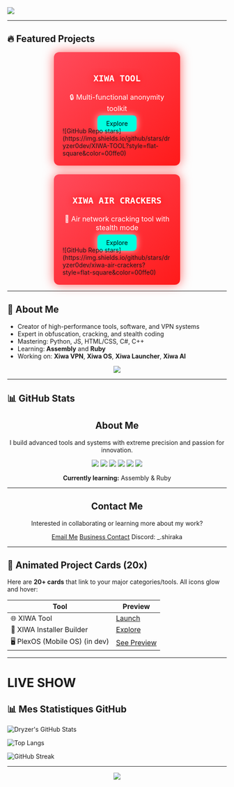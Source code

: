 <!-- ✨ Typing Banner -->
  <img src="https://readme-typing-svg.demolab.com/?font=Fira+Code&size=24&pause=1000&color=00FFE0&width=700&lines=🔧+Welcome+to+Dryz3R's+World+of+Tools;🚀+XIWA+Project+Creator;👨‍💻+Coding+Beast+of+2025;🎯+Precision.+Power.+Perfection." />

---

<!-- 💎 FEATURED PROJECTS -->
## 🔥 Featured Projects

<div style="display: flex; gap: 20px; flex-wrap: wrap; justify-content: center;">
  <div style="width: 250px; padding: 20px; border-radius: 12px; background: linear-gradient(135deg, #ff4b5c, #ff1a1a); box-shadow: 0 0 25px rgba(255, 0, 0, 0.6); transition: transform 0.3s ease-in-out; animation: glowEffect 2s infinite alternate;">
    <h3 style="color: white; font-family: 'Fira Code', monospace; font-size: 20px; text-align: center; text-shadow: 0 0 15px #ff0000;">XIWA TOOL</h3>
    <p style="color: white; text-align: center; font-size: 16px;">🔒 Multi-functional anonymity toolkit</p>
    <div style="text-align: center;">
      <a href="https://github.com/dryzer0dev/XIWA-TOOL" target="_blank" style="padding: 10px 20px; background-color: #00ffe0; color: black; border-radius: 8px; text-decoration: none; box-shadow: 0 0 15px rgba(255, 255, 255, 0.7); transition: background-color 0.3s;">
        Explore
      </a>
    </div>
      ![GitHub Repo stars](https://img.shields.io/github/stars/dryzer0dev/XIWA-TOOL?style=flat-square&color=00ffe0)
  </div>

  <div style="width: 250px; padding: 20px; border-radius: 12px; background: linear-gradient(135deg, #ff4b5c, #ff1a1a); box-shadow: 0 0 25px rgba(255, 0, 0, 0.6); transition: transform 0.3s ease-in-out; animation: glowEffect 2s infinite alternate;">
    <h3 style="color: white; font-family: 'Fira Code', monospace; font-size: 20px; text-align: center; text-shadow: 0 0 15px #ff0000;">XIWA AIR CRACKERS</h3>
    <p style="color: white; text-align: center; font-size: 16px;">💨 Air network cracking tool with stealth mode</p>
    <div style="text-align: center;">
      <a href="https://github.com/dryzer0dev/xiwa-air-crackers" target="_blank" style="padding: 10px 20px; background-color: #00ffe0; color: black; border-radius: 8px; text-decoration: none; box-shadow: 0 0 15px rgba(255, 255, 255, 0.7); transition: background-color 0.3s;">
        Explore
      </a>
    </div>
      ![GitHub Repo stars](https://img.shields.io/github/stars/dryzer0dev/xiwa-air-crackers?style=flat-square&color=00ffe0)
  </div>
</div>

---

<!-- 💡 ABOUT ME -->
## 🧠 About Me

- Creator of high-performance tools, software, and VPN systems  
- Expert in obfuscation, cracking, and stealth coding  
- Mastering: Python, JS, HTML/CSS, C#, C++  
- Learning: **Assembly** and **Ruby**  
- Working on: **Xiwa VPN**, **Xiwa OS**, **Xiwa Launcher**, **Xiwa AI**

<p align="center">
  <img src="https://skillicons.dev/icons?i=python,js,html,css,cpp,cs,bash" />
</p>

---

<!-- 📈 GITHUB STATS -->
## 📊 GitHub Stats
<div class="card-glow">
  <h2 align="center">About Me</h2>
  <p align="center">I build advanced tools and systems with extreme precision and passion for innovation.</p>
  <p align="center">
    <img src="https://img.shields.io/badge/Python-3776AB?style=for-the-badge&logo=python&logoColor=white">
    <img src="https://img.shields.io/badge/HTML5-E34F26?style=for-the-badge&logo=html5&logoColor=white">
    <img src="https://img.shields.io/badge/CSS3-1572B6?style=for-the-badge&logo=css3&logoColor=white">
    <img src="https://img.shields.io/badge/JavaScript-F7DF1E?style=for-the-badge&logo=javascript&logoColor=black">
    <img src="https://img.shields.io/badge/C++-00599C?style=for-the-badge&logo=c%2B%2B&logoColor=white">
    <img src="https://img.shields.io/badge/C%23-239120?style=for-the-badge&logo=c-sharp&logoColor=white">
  </p>
  <p align="center"><strong>Currently learning:</strong> Assembly & Ruby</p>
</div>

---

<!-- 📬 Contact Me -->
<div class="card-glow">
  <h2 align="center">Contact Me</h2>
  <p align="center">Interested in collaborating or learning more about my work?</p>
  <p align="center">
    <a class="neon-button" href="mailto:shiraka0dev@gmail.com">Email Me</a>
    <a class="neon-button" href="mailto:dryzer0dev@gmail.com">Business Contact</a>
    <span class="neon-button">Discord: _.shiraka</span>
  </p>
</div>

---

<!-- 🎨 LIVE PREVIEWS / DEMOS -->
## 🚀 Animated Project Cards (20x)

Here are **20+ cards** that link to your major categories/tools. All icons glow and hover:

| Tool | Preview |
|------|---------|
| 🌐 XIWA Tool | [Launch](https://github.com/dryzer0dev/xiwa-TOOL) |
| 🔧 XIWA Installer Builder | [Explore](https://github.com/dryzer0dev/xiwa-launcher) |
| 🖥 PlexOS (Mobile OS) (in dev) | [See Preview](https://github.com/dryzer0dev/plexos) |

---

# LIVE SHOW

## 📊 Mes Statistiques GitHub

![Dryzer's GitHub Stats](https://github-readme-stats.vercel.app/api?username=dryzer0dev&show_icons=true&theme=radical&locale=fr)

![Top Langs](https://github-readme-stats.vercel.app/api/top-langs/?username=dryzer0dev&layout=compact&theme=radical&locale=fr)

![GitHub Streak](https://readme-streak-stats.herokuapp.com/?user=dryzer0dev&theme=radical&locale=fr)

---

<!-- 🌊 FOOTER WAVE -->
<p align="center">
  <img src="https://capsule-render.vercel.app/api?type=waving&height=120&color=gradient&section=footer"/>
</p>
